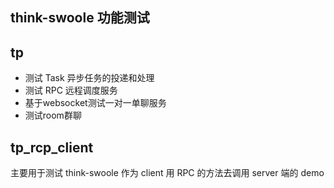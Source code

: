 ## think-swoole 功能测试

## tp

- 测试 Task 异步任务的投递和处理
- 测试 RPC 远程调度服务
- 基于websocket测试一对一单聊服务
- 测试room群聊

## tp_rcp_client

主要用于测试 think-swoole 作为 client 用 RPC 的方法去调用 server 端的 demo